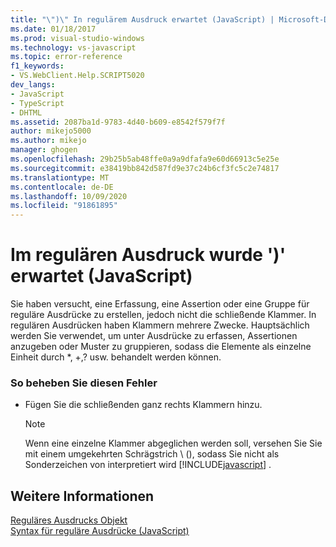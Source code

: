 ```yaml
---
title: "\")\" In regulärem Ausdruck erwartet (JavaScript) | Microsoft-Dokumentation"
ms.date: 01/18/2017
ms.prod: visual-studio-windows
ms.technology: vs-javascript
ms.topic: error-reference
f1_keywords:
- VS.WebClient.Help.SCRIPT5020
dev_langs:
- JavaScript
- TypeScript
- DHTML
ms.assetid: 2087ba1d-9783-4d40-b609-e8542f579f7f
author: mikejo5000
ms.author: mikejo
manager: ghogen
ms.openlocfilehash: 29b25b5ab48ffe0a9a9dfafa9e60d66913c5e25e
ms.sourcegitcommit: e38419bb842d587fd9e37c24b6cf3fc5c2e74817
ms.translationtype: MT
ms.contentlocale: de-DE
ms.lasthandoff: 10/09/2020
ms.locfileid: "91861895"
---
```

# <a name="expected--in-regular-expression-javascript"></a>Im regulären Ausdruck wurde ')' erwartet (JavaScript)
Sie haben versucht, eine Erfassung, eine Assertion oder eine Gruppe für reguläre Ausdrücke zu erstellen, jedoch nicht die schließende Klammer. In regulären Ausdrücken haben Klammern mehrere Zwecke. Hauptsächlich werden Sie verwendet, um unter Ausdrücke zu erfassen, Assertionen anzugeben oder Muster zu gruppieren, sodass die Elemente als einzelne Einheit durch *, +,? usw. behandelt werden können.  
  
### <a name="to-correct-this-error"></a>So beheben Sie diesen Fehler  
  
- Fügen Sie die schließenden ganz rechts Klammern hinzu.  
  
    > [!NOTE]
    > Wenn eine einzelne Klammer abgeglichen werden soll, versehen Sie Sie mit einem umgekehrten Schrägstrich \\ (), sodass Sie nicht als Sonderzeichen von interpretiert wird [!INCLUDE[javascript](../../javascript/includes/javascript-md.md)] .  
  
## <a name="see-also"></a>Weitere Informationen  
 [Reguläres Ausdrucks Objekt](https://developer.mozilla.org/docs/Web/JavaScript/Reference/Global_Objects/RegExp)   
 [Syntax für reguläre Ausdrücke (JavaScript)](/previous-versions/1400241x(v=vs.100))